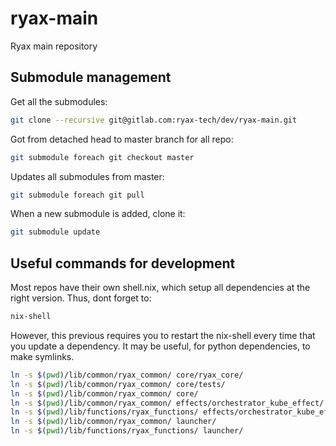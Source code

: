 # ryax-main

Ryax main repository

## Submodule management

Get all the submodules:
```sh
git clone --recursive git@gitlab.com:ryax-tech/dev/ryax-main.git
```

Got from detached head to master branch for all repo:
```sh
git submodule foreach git checkout master
```

Updates all submodules from master:
```sh
git submodule foreach git pull
```

When a new submodule is added, clone it:
```sh
git submodule update
```

## Useful commands for development

Most repos have their own shell.nix, which setup all dependencies at the right version.
Thus, dont forget to:
```sh
nix-shell
```

However, this previous requires you to restart the nix-shell every time that you update a dependency.
It may be useful, for python dependencies, to make symlinks.
```sh
ln -s $(pwd)/lib/common/ryax_common/ core/ryax_core/
ln -s $(pwd)/lib/common/ryax_common/ core/tests/
ln -s $(pwd)/lib/common/ryax_common/ core/
ln -s $(pwd)/lib/common/ryax_common/ effects/orchestrator_kube_effect/
ln -s $(pwd)/lib/functions/ryax_functions/ effects/orchestrator_kube_effect/
ln -s $(pwd)/lib/common/ryax_common/ launcher/
ln -s $(pwd)/lib/functions/ryax_functions/ launcher/
```
